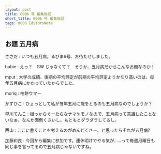 ```yaml
---
layout: post
title: 0006 号 編集後記
short_title: 0006 号 編集後記
tags: 0006 EditorsNote
---
```



## お題 五月病

ささだ
: いつも五月病。るびま6号、お待たせしました。

babie
: えっ？　GW じゃなくて？　そうか、五月病だからこんなお題なのか！

mput
: 大学の成績、後期の平均評定が前期の平均評定よりかなり高いのは、毎年五月病にかかっていたからでした。

moriq
: 柏餅ウマー

かずひこ
: ひょっとして私が毎年五月に歳をとるのも五月病なのでしょうか？

早川てんこ
: 根っからぐーたらなナマケモノなので、五月病って意識したことないなぁ。なんか面倒くさいし。もともとダラダラしてるし。

西山
: ここに書くことを考えるのがめんどくさー、と思ったらそれが五月病?

加藤和良
: 今回から編集に参加です。連休明けでやる気が……って毎週月曜日も同じ事を言ってるので五月病じゃないですね。


